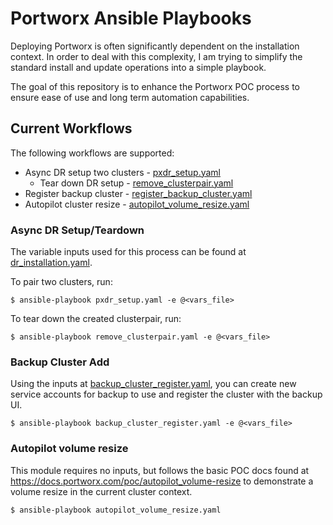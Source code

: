 # Portworx Ansible Playbooks

Deploying Portworx is often significantly dependent on the installation context.
In order to deal with this complexity, I am trying to simplify the standard install
and update operations into a simple playbook.

The goal of this repository is to enhance the Portworx POC process to ensure
ease of use and long term automation capabilities.

## Current Workflows

The following workflows are supported:

* Async DR setup two clusters - [pxdr_setup.yaml](./pxdr_setup.yaml)
    * Tear down DR setup - [remove_clusterpair.yaml](./remove_clusterpair.yaml)
* Register backup cluster - [register_backup_cluster.yaml](./register_backup_cluster.yaml)
* Autopilot cluster resize - [autopilot_volume_resize.yaml](./autopilot_volume_resize.yaml)

### Async DR Setup/Teardown

The variable inputs used for this process can be found at [dr_installation.yaml](./sample_inputs/dr_installation.yaml).

To pair two clusters, run:

```console
$ ansible-playbook pxdr_setup.yaml -e @<vars_file>
```

To tear down the created clusterpair, run:

```console
$ ansible-playbook remove_clusterpair.yaml -e @<vars_file>
```

### Backup Cluster Add

Using the inputs at [backup_cluster_register.yaml](./sample_inputs/backup_cluster_register.yaml), you can create new service accounts for backup to use and register the cluster with the backup UI.

```console
$ ansible-playbook backup_cluster_register.yaml -e @<vars_file>
```

### Autopilot volume resize

This module requires no inputs, but follows the basic POC docs found at https://docs.portworx.com/poc/autopilot_volume-resize to
demonstrate a volume resize in the current cluster context.

```console
$ ansible-playbook autopilot_volume_resize.yaml
```